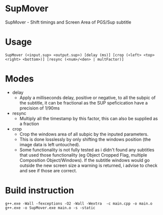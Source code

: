 # SupMover
SupMover - Shift timings and Screen Area of PGS/Sup subtitle

# Usage
`SupMover (<input.sup> <output.sup>) [delay (ms)] [crop (<left> <top> <right> <bottom>)] [resync (<num>/<den> | multFactor)]`

# Modes
* delay
  * Apply a milliseconds delay, positive or negative, to all the subpic of the subtitle, it can be fractional as the SUP speficication have a precision of 1/90ms
* resync
  * Multiply all the timestamp by this factor, this can also be supplied as a fraction
* crop
  * Crop the windows area of all subpic by the inputed parameters.
  * This is done losslessly by only shifting the windows position (the image data is left untouched).
  * Some functionality is not fully tested as i didn't found any subtitles that used those functionality (eg Object Cropped Flag, multiple Composition Object/Windows). If the subtitle windows would go outside the new screen size a warning is returned, i advise to check and see if those are correct.

# Build instruction
```
g++.exe -Wall -fexceptions -O2 -Wall -Wextra  -c main.cpp -o main.o
g++.exe -o SupMover.exe main.o -s -static
```
